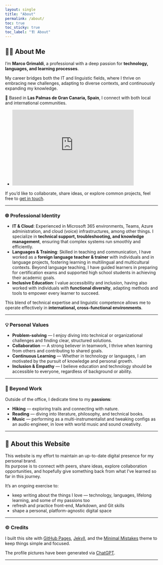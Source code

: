 ```yaml
---
layout: single
title: "About"
permalink: /about/
toc: true
toc_sticky: true
toc_label: "🏗️ About"
---
```


## 👨‍🦲 About Me 

I’m **Marco Grimaldi**, a professional with a deep passion for **technology, languages, and learning processes**.  

My career bridges both the IT and linguistic fields, where I thrive on embracing new challenges, adapting to diverse contexts, and continuously expanding my knowledge.  

📍 Based in **Las Palmas de Gran Canaria, Spain**, I connect with both local and international communities.  

- <iframe src="https://www.google.com/maps/embed?pb=!1m18!1m12!1m3!1d451094.0934524308!2d-15.926099052522252!3d27.95799965633496!2m3!1f0!2f0!3f0!3m2!1i1024!2i768!4f13.1!3m3!1m2!1s0xc40855504bf07c1%3A0x2ec916c8a5acdb16!2sGran%20Canaria!5e0!3m2!1sen!2ses!4v1760204137367!5m2!1sen!2ses" width="400" height="250" style="border:0;" allowfullscreen="" loading="lazy" referrerpolicy="no-referrer-when-downgrade"></iframe>

If you’d like to collaborate, share ideas, or explore common projects, feel free to [get in touch](/contact/).

---

### 🌐 Professional Identity

- **IT & Cloud**: Experienced in Microsoft 365 environments, Teams, Azure administration, and cloud (voice) infrastructures, among other things. I specialize in **technical support, troubleshooting, and knowledge management**, ensuring that complex systems run smoothly and efficiently.  
- **Languages & Training**: Skilled in teaching and communication, I have worked as a **foreign language teacher & trainer** with individuals and in language projects, fostering learning in multilingual and multicultural contexts. Beyond language teaching, I have guided learners in preparing for certification exams and supported high school students in achieving their academic goals.  
- **Inclusive Education**: I value accessibility and inclusion, having also worked with individuals with **functional diversity**, adapting methods and tools to empower every learner to succeed.  

This blend of technical expertise and linguistic competence allows me to operate effectively in **international, cross-functional environments**.

---

### 💡 Personal Values

- **Problem-solving** — I enjoy diving into technical or organizational challenges and finding clear, structured solutions.  
- **Collaboration** — A strong believer in teamwork, I thrive when learning from others and contributing to shared goals.  
- **Continuous Learning** — Whether in technology or languages, I am motivated by the pursuit of knowledge and personal growth.  
- **Inclusion & Empathy** — I believe education and technology should be accessible to everyone, regardless of background or ability.  

---

### 🎒 Beyond Work

Outside of the office, I dedicate time to my **passions**:  
- **Hiking** — exploring trails and connecting with nature.  
- **Reading** — diving into literature, philosophy, and technical books.  
- **Music** — performing as a multi-instrumentalist and tweaking configs as an audio engineer, in love with world music and sound creativity.  

---

## 🚧 About this Website

This website is my effort to maintain an up-to-date digital presence for my personal brand.  
Its purpose is to connect with peers, share ideas, explore collaboration opportunities, and hopefully give something back from what I’ve learned so far in this journey.  

It’s an ongoing exercise to:
- keep writing about the things I love — technology, languages, lifelong learning, and some of my passions too  
- refresh and practice front-end, Markdown, and Git skills  
- shape a personal, platform-agnostic digital space  

---

### ©️ Credits

I built this site with [GitHub Pages](https://docs.github.com/en/pages), [Jekyll](https://jekyllrb.com/), and the [Minimal Mistakes](https://mmistakes.github.io/minimal-mistakes/) theme to keep things simple and focused.

The profile pictures have been generated via [ChatGPT](https://chatgpt.com/).

---

